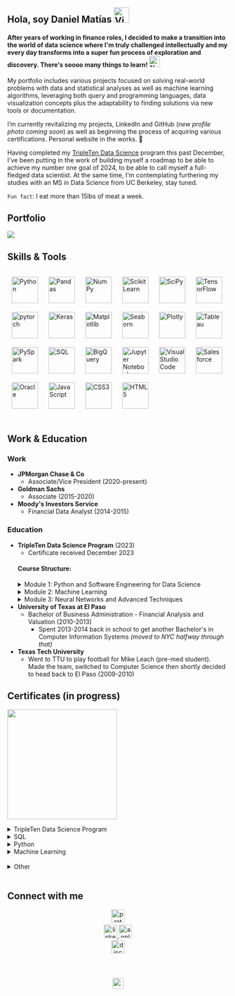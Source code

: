 ## <div align="left">Hola, soy Daniel Matías <img src="https://raw.githubusercontent.com/Tarikul-Islam-Anik/Animated-Fluent-Emojis/master/Emojis/Hand%20gestures/Victory%20Hand%20Medium-Light%20Skin%20Tone.png" alt="Victory Hand Medium-Light Skin Tone" width="35" height="35" >
#### After years of working in finance roles, I decided to make a transition into the world of data science where I'm truly challenged intellectually and my every day transforms into a super fun process of exploration and discovery. There's soooo many things to learn! <img src="https://raw.githubusercontent.com/Tarikul-Islam-Anik/Animated-Fluent-Emojis/master/Emojis/Smilies/Nerd%20Face.png" alt="Nerd Face" width="25" height="25" />

My portfolio includes various projects focused on solving real-world problems with data and statistical analyses as well as machine learning algorithms, leveraging both query and programming languages, data visualization concepts plus the adaptability to finding solutions via new tools or documentation.

I’m currently revitalizing my projects, LinkedIn and GitHub (*new profile photo coming soon*) as well as beginning the process of acquiring various certifications. Personal website in the works. 🚧

Having completed my [TripleTen Data Science](https://tripleten.com/data-science/#first) program this past December, I've been putting in the work of building myself a roadmap to be able to achieve my number one goal of 2024, to be able to call myself a full-fledged data scientist. At the same time, I'm contemplating furthering my studies with an MS in Data Science from UC Berkeley, stay tuned.  

`Fun fact`: I eat more than 15lbs of meat a week.  
  
## Portfolio 
<kbd> [<img src="https://github-readme-stats.vercel.app/api/pin/?username=mattamx&repo=Projects&cache_seconds=86400&theme=ambient_gradient" >](https://github.com/mattamx/Projects) </kbd> 

## Skills & Tools

###    
<div align="left">  
<a href="https://www.python.org/" target="_blank"><img style="margin: 10px" src="https://profilinator.rishav.dev/skills-assets/python-original.svg" alt="Python" height="60" /></a>
<a href="https://pandas.pydata.org/" target="_blank"><img style="margin: 10px" src="https://cdn.jsdelivr.net/gh/devicons/devicon/icons/pandas/pandas-original.svg" alt="Pandas" height="60" /></a> 
<a href="https://numpy.org/doc/stable/index.html" target="_blank"><img style="margin: 10px" src="https://cdn.jsdelivr.net/gh/devicons/devicon/icons/numpy/numpy-original.svg" alt="NumPy" height="60" /></a> 
<a href="https://scikit-learn.org/stable/index.html" target="_blank"><img style="margin: 10px" src="https://upload.wikimedia.org/wikipedia/commons/0/05/Scikit_learn_logo_small.svg" alt="Scikit Learn" height="60" /></a>  
<a href="https://docs.scipy.org/doc/scipy/index.html" target="_blank"><img style="margin: 10px" src="https://upload.wikimedia.org/wikipedia/commons/b/b2/SCIPY_2.svg" alt="SciPy" height="60" /></a>  
<a href="https://www.tensorflow.org/" target="_blank"><img style="margin: 10px" src="https://profilinator.rishav.dev/skills-assets/tensorflow-icon.svg" alt="TensorFlow" height="60" /></a>  
<a href="https://pytorch.org/" target="_blank"><img style="margin: 10px" src="https://profilinator.rishav.dev/skills-assets/pytorch-icon.svg" alt="pytorch" height="60" /></a> 
<a href="https://keras.io/" target="_blank"><img style="margin: 10px" src="https://profilinator.rishav.dev/skills-assets/keras.png" alt="Keras" height="60" /></a>  
<a href="https://matplotlib.org/" target="_blank"><img style="margin: 10px" src="https://upload.wikimedia.org/wikipedia/commons/0/01/Created_with_Matplotlib-logo.svg" alt="Matplotlib" height="60" /></a> 
<a href="https://seaborn.pydata.org/" target="_blank"><img style="margin: 10px" src="https://seeklogo.com/images/S/seaborn-logo-244EB2DEC5-seeklogo.com.png" alt="Seaborn" height="60" /></a> 
<a href="https://plotly.com/python/" target="_blank"><img style="margin: 10px" src="https://avatars.githubusercontent.com/u/5997976?s=160&v=4" alt="Plotly" height="60" /></a> 
<a href="https://www.tableau.com/" target="_blank"><img style="margin: 10px" src="https://profilinator.rishav.dev/skills-assets/tableau.svg" alt="Tableau" height="60" /></a>  
    <br/>  
<a href="https://spark.apache.org/docs/latest/api/python/index.html" target="_blank"><img style="margin: 10px" src="https://github.com/mattamx/mattamx/assets/107958646/b7c067c6-e0ae-4bd1-96b6-53c16bcb8e58" alt="PySpark" height="60" /></a> 
<a href="https://dataengineering.wiki/Tools/SQL" target="_blank"><img style="margin: 10px" src="https://github.com/mattamx/mattamx/assets/107958646/7502d57f-b9c8-4971-a2dc-42c05ee240c4" alt="SQL" height="60" /></a>  
<a href="https://cloud.google.com/bigquery?hl=en#section-1" target="_blank"><img style="margin: 10px" src="https://cdn.icon-icons.com/icons2/2699/PNG/512/google_bigquery_logo_icon_168150.png" alt="BigQuery" height="60" /></a> 
<a href="https://jupyter.org" target="_blank"><img style="margin: 10px" src="https://github.com/mattamx/mattamx/assets/107958646/93b27b87-b6e2-4b7c-8daf-08f3e5d79737" alt="Jupyter Notebook" height="60" /></a>  
<a href="https://code.visualstudio.com/" target="_blank"><img style="margin: 10px" src="https://cdn.worldvectorlogo.com/logos/visual-studio-code-1.svg" alt="Visual Studio Code" height="60" /></a>  
<a href="https://www.salesforce.com/in/" target="_blank"><img style="margin: 10px" src="https://profilinator.rishav.dev/skills-assets/salesforce.png" alt="Salesforce" height="60" /></a>  
<a href="https://www.oracle.com/in/index.html" target="_blank"><img style="margin: 10px" src="https://profilinator.rishav.dev/skills-assets/oracle-original.svg" alt="Oracle" height="60" /></a>  
<a href="https://www.javascript.com/" target="_blank"><img style="margin: 10px" src="https://profilinator.rishav.dev/skills-assets/javascript-original.svg" alt="JavaScript" height="60" /></a>  
<a href="https://www.w3schools.com/css/" target="_blank"><img style="margin: 10px" src="https://profilinator.rishav.dev/skills-assets/css3-original-wordmark.svg" alt="CSS3" height="60" /></a>  
<a href="https://en.wikipedia.org/wiki/HTML5" target="_blank"><img style="margin: 10px" src="https://profilinator.rishav.dev/skills-assets/html5-original-wordmark.svg" alt="HTML5" height="60" /></a>  
</div>  

<br/>  

## Work & Education
### Work
- **JPMorgan Chase & Co**
  - Associate/Vice President (2020-present)
- **Goldman Sachs**
  - Associate (2015-2020)
- **Moody's Investors Service**
  - Financial Data Analyst (2014-2015)

### Education
- **TripleTen Data Science Program** (2023)
  - Certificate received December 2023
  #### Course Structure:
  <details close>
  <summary>Module 1: Python and Software Engineering for Data Science</summary>
  <br>
  Introduction to Data Analysis and Statistics with a focus on Python.
  <img src="https://github.com/mattamx/mattamx/assets/107958646/d7ca8188-d79c-4317-9b40-242a2f6c293b" align="center" height="100"/>
  </details>
  <details close>
  <summary>Module 2: Machine Learning</summary>
  <br>
  Introduces Machine Learning, covers supervised learning (including regression and classification models), and discusses how to explain Machine Learning and apply it   in practical business situations.
  <br>
  <img src="https://github.com/mattamx/mattamx/assets/107958646/343b3602-2b6e-4727-a6cd-71a420a6604f" align="center" height="50"/>
  </details>
  <details close>
  <summary>Module 3: Neural Networks and Advanced Techniques</summary>
  <br>
  Introduces Time Series (handling data with a time dimension), Unsupervised Learning, Natural Language Processing, and Neural Networks applied to Computer Vision and   more.
  <br>
  <img src="https://github.com/mattamx/mattamx/assets/107958646/5d13537b-18fd-428e-849c-00cd8b0764a0" align="center" height="50"/>
  </details>
- **University of Texas at El Paso**
  - Bachelor of Business Administration - Financial Analysis and Valuation (2010-2013)
    - Spent 2013-2014 back in school to get another Bachelor's in Computer Information Systems *(moved to NYC halfway through that)*
- **Texas Tech University**
  - Went to TTU to play football for Mike Leach (pre-med student). Made the team, switched to Computer Science then shortly decided to head back to El Paso (2009-2010)

## Certificates (in progress)
<kbd><img align="center" width="250px" hspace="0" src="https://github.com/mattamx/mattamx/assets/107958646/39f47b75-0629-4b33-a5a3-8a45c0f56cbe"></kbd>

<details close>
<summary>TripleTen Data Science Program</summary>
<br>
<img src="https://github.com/mattamx/mattamx/assets/107958646/bf105cc2-1919-4622-9ba1-937a12e52826" align="center" height="350"/>
<img src="https://github.com/mattamx/mattamx/assets/107958646/1291b411-02d9-476a-b8ce-4d2204fbdffb" align="center" height="350"/>
</details>

<details close>
<summary>SQL</summary>
<br>
<img src="https://github.com/mattamx/mattamx/assets/107958646/0ff08576-e332-4b93-bba3-7d2e3ec81731" align="center" height="350"/>
  
[SQL for Data Analysis - UDACITY]

[IBM Data Engineering Professional Certificate - Coursera]

</details>

<details close>
<summary>Python</summary>
<br>
  
  [Data Scientist Professional Certification - DataCamp]
  
</details>

<details close>
<summary>Machine Learning</summary>
<br>
  
  [Machine Learning Engineer Learning Path - Google Cloud Skills Boost]
  
  
  [Mathematics for Machine Learning and Data Science Specialization - Coursera]
  
</details>
<br/> 

<details close>
<summary>Other</summary>
<br>
  
  [Microsoft Certified: Azure Data Fundamentals]
  
  [Google Data Analytics Professional Certificate - Coursera]
  
</details>
<br/>  

## Connect with me  
<div align="center">

<a href="mailto:mattamontanar@pm.me" target="_blank">
<img src=https://img.shields.io/badge/ProtonMail-8B89CC?style=for-the-badge&logo=protonmail&logoColor=white alt=proton style="margin-bottom: 5px;" height="30" />
</a>
<br/>  
<a href="https://linkedin.com/in/daniml/" target="_blank">
<img src=https://img.shields.io/badge/linkedin-%231E77B5.svg?&style=for-the-badge&logo=linkedin&logoColor=white alt=linkedin style="margin-bottom: 5px;" height="30" />
</a>
<a href="https://music.apple.com/profile/hotmetalbabe" target="_blank">
<img src=https://img.shields.io/badge/apple%20music-F34E68?style=for-the-badge&logo=apple%20music&logoColor=white alt=applemusic style="margin-bottom: 5px;" height="30"/>
</a>
<br/>  
<a href="https://discordapp.com/users/hotmetalbabe" target="_blank">
<img src=https://img.shields.io/badge/Discord-7289DA?style=for-the-badge&logo=discord&logoColor=white alt=discord style="margin-bottom: 5px;" height="30" />
</a>
</div>  
  

<br/>  


<br/>  

<br/>  

<div align="center">
<img src="https://komarev.com/ghpvc/?username=mattamx&color=blueviolet&&style=flat-square" align="center" height="25"/>
</div>  

<br/>
